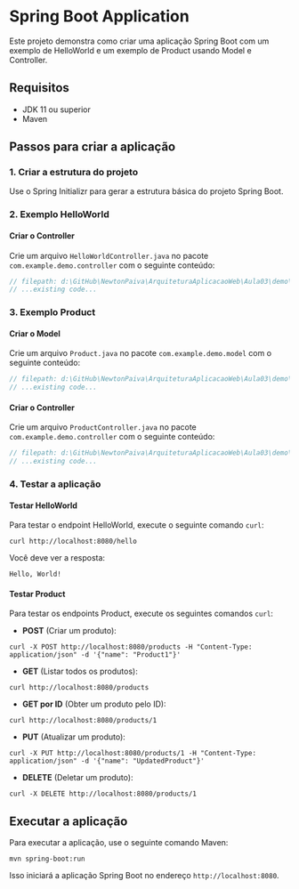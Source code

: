 # Spring Boot Application

Este projeto demonstra como criar uma aplicação Spring Boot com um exemplo de HelloWorld e um exemplo de Product usando Model e Controller.

## Requisitos

- JDK 11 ou superior
- Maven

## Passos para criar a aplicação

### 1. Criar a estrutura do projeto

Use o Spring Initializr para gerar a estrutura básica do projeto Spring Boot.

### 2. Exemplo HelloWorld

#### Criar o Controller

Crie um arquivo `HelloWorldController.java` no pacote `com.example.demo.controller` com o seguinte conteúdo:

```java
// filepath: d:\GitHub\NewtonPaiva\ArquiteturaAplicacaoWeb\Aula03\demo\src\main\java\com\example\demo\controller\HelloWorldController.java
// ...existing code...
```

### 3. Exemplo Product

#### Criar o Model

Crie um arquivo `Product.java` no pacote `com.example.demo.model` com o seguinte conteúdo:

```java
// filepath: d:\GitHub\NewtonPaiva\ArquiteturaAplicacaoWeb\Aula03\demo\src\main\java\com\example\demo\model\Product.java
// ...existing code...
```

#### Criar o Controller

Crie um arquivo `ProductController.java` no pacote `com.example.demo.controller` com o seguinte conteúdo:

```java
// filepath: d:\GitHub\NewtonPaiva\ArquiteturaAplicacaoWeb\Aula03\demo\src\main\java\com\example\demo\controller\ProductController.java
// ...existing code...
```

### 4. Testar a aplicação

#### Testar HelloWorld

Para testar o endpoint HelloWorld, execute o seguinte comando `curl`:

```
curl http://localhost:8080/hello
```

Você deve ver a resposta:

```
Hello, World!
```

#### Testar Product

Para testar os endpoints Product, execute os seguintes comandos `curl`:

- **POST** (Criar um produto):

```
curl -X POST http://localhost:8080/products -H "Content-Type: application/json" -d '{"name": "Product1"}'
```

- **GET** (Listar todos os produtos):

```
curl http://localhost:8080/products
```

- **GET por ID** (Obter um produto pelo ID):

```
curl http://localhost:8080/products/1
```

- **PUT** (Atualizar um produto):

```
curl -X PUT http://localhost:8080/products/1 -H "Content-Type: application/json" -d '{"name": "UpdatedProduct"}'
```

- **DELETE** (Deletar um produto):

```
curl -X DELETE http://localhost:8080/products/1
```

## Executar a aplicação

Para executar a aplicação, use o seguinte comando Maven:

```
mvn spring-boot:run
```

Isso iniciará a aplicação Spring Boot no endereço `http://localhost:8080`.